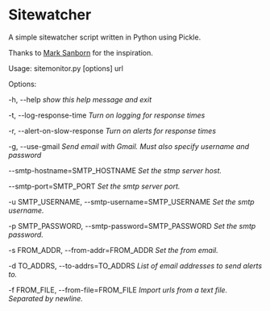Sitewatcher
===========

A simple sitewatcher script written in Python using Pickle.

Thanks to [Mark Sanborn](https://github.com/sanbornm/)  for the inspiration.

Usage: sitemonitor.py [options] url

Options:

-h, --help  *show this help message and exit*

-t, --log-response-time  *Turn on logging for response times*

-r, --alert-on-slow-response  *Turn on alerts for response times*

-g, --use-gmail  *Send email with Gmail.  Must also specify username and password*

--smtp-hostname=SMTP_HOSTNAME  *Set the stmp server host.*

--smtp-port=SMTP_PORT  *Set the smtp server port.*

-u SMTP_USERNAME, --smtp-username=SMTP_USERNAME  *Set the smtp username.*

-p SMTP_PASSWORD, --smtp-password=SMTP_PASSWORD  *Set the smtp password.*

-s FROM_ADDR, --from-addr=FROM_ADDR  *Set the from email.*

-d TO_ADDRS, --to-addrs=TO_ADDRS  *List of email addresses to send alerts to.*

-f FROM_FILE, --from-file=FROM_FILE  *Import urls from a text file. Separated by newline.*
